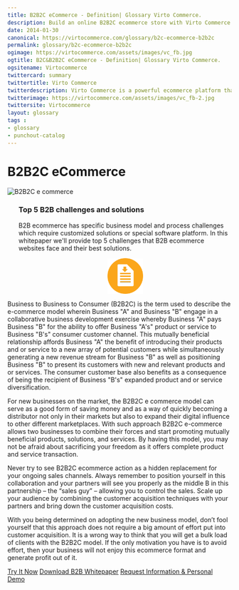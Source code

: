 ```yaml
---
title: B2B2C eCommerce - Definition| Glossary Virto Commerce.
description: Build an online B2B2C ecommerce store with Virto Commerce ASP.NET shopping cart software. Benefit from an open source shopping cart software that has every feature you need.
date: 2014-01-30
canonical: https://virtocommerce.com/glossary/b2c-ecommerce-b2b2c
permalink: glossary/b2c-ecommerce-b2b2c
ogimage: https://virtocommerce.com/assets/images/vc_fb.jpg
ogtitle: B2C&B2B2C eCommerce - Definition| Glossary Virto Commerce.
ogsitename: Virtocommerce
twittercard: summary
twittertitle: Virto Commerce
twitterdescription: Virto Commerce is a powerful ecommerce platform that includes everything you need to create an online store and sell online. Try it free with Free Community License
twitterimage: https://virtocommerce.com/assets/images/vc_fb-2.jpg
twittersite: Virtocommerce
layout: glossary
tags : 
- glossary
- punchout-catalog
---
```

<div class="business-cnt">
	<div class="head __cart">
		<h1 class="title">B2B2C eCommerce</h1>
	</div>
<div class="col-w">
    <div class="col __col-70">
	<img alt="B2B2C e commerce" src="assets/images/b2b2c.jpg"></img>
    </div>
    <div class="col __col-30">
        <div class="block" style="margin-left: 25px">
            <h3>Top 5 B2B challenges and solutions</h3>
            <p class="text">
                B2B ecommerce has specific business model and process challenges which require customized solutions or special software platform. In this whitepaper we'll provide top 5 challenges that B2B ecommerce websites face and their best solutions.
            </p>
            <a href="/download-b2b-whitepaper" >
                <img src="../assets/images/whitepaper-download.png" style="width:80px; height:80px; display: block; margin: 0 auto;"/>
            </a>
        </div>
    </div>
</div>
	<div class="text">
		<p>Business to Business to Consumer (B2B2C) is the term used to describe the e-commerce model wherein Business "A" and Business "B" engage in a collaborative business development exercise whereby Business "A" pays Business "B" for the ability to offer Business "A's" product or service to Business "B's" consumer customer channel.  This mutually beneficial relationship affords Business "A" the benefit of introducing their products and or service to a new array of potential customers while simultaneously generating a new revenue stream for Business "B" as well as positioning Business "B" to present its customers with new and relevant products and or services.  The consumer customer base also benefits as a consequence of being the recipient of Business "B's" expanded product and or service diversification.</p>
		<p>For new businesses on the market, the B2B2C e commerce model can serve as a good form of saving money and as a way of quickly becoming a distributor not only in their markets but also to expand their digital influence to other different marketplaces. With such approach B2B2C e-commerce allows two businesses to combine their forces and start promoting mutually beneficial products, solutions, and services. By having this model, you may not be afraid about sacrificing your freedom as it offers complete product and service transaction.</p>
		<p>Never try to see B2B2C ecommerce action as a hidden replacement for your ongoing sales channels. Always remember to position yourself in this collaboration and your partners will see you properly as the middle B in this partnership – the “sales guy” – allowing you to control the sales. Scale up your audience by combining the customer acquisition techniques with your partners and bring down the customer acquisition costs. </p>
		<p>With you being determined on adopting the new business model, don’t fool yourself that this approach does not require a big amount of effort put into customer acquisition. It is a wrong way to think that you will get a bulk load of clients with the B2B2C model. If the only motivation you have is to avoid effort, then your business will not enjoy this ecommerce format and generate profit out of it.</p>
	</div>
	<div class="buttons">
		<a class="button fill" href="/try-now">Try It Now</a>
		<a class="button fill" href="/download-b2b-whitepaper">Download B2B Whitepaper</a>
		<a class="button fill" href="/contact-us">Request Information & Personal Demo</a>
	</div>
</div>